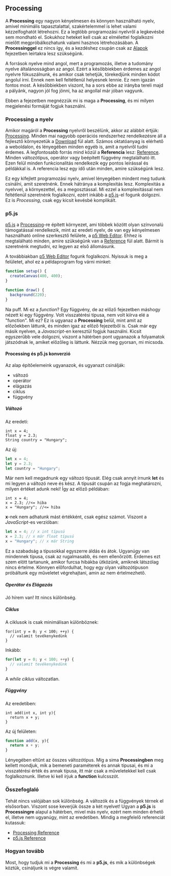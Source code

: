 ## Processing

A **Processing** egy nagyon kényelmesen és könnyen használható nyelv, amivel minimális
tapasztalattal, szakértelemmel is lehet valami kézzelfoghatót létrehozni. Ez a legtöbb
programozási nyelvről a legkevésbé sem mondható el. Sokukhoz heteket kell csak az
elmélettel foglalkozni mielőtt megpróbálkozhatunk valami hasznos létrehozásában.
A **Processinggel** ez nincs így, és a kezdéshez csupán csak az [Alapok](../alapok/alapok.md) fejezetben leírtakra lesz szükségünk.

A források nyelve mind angol, mert a programozás, illetve a tudomány nyelve általánosságban
az angol. Ezért a későbbiekben érdemes az angol nyelvre fókuszálnunk, és amikor csak
tehetjük, törekedjünk minden kódot angolul írni. Ennek nem kell feltétlenül helyesnek
lennie. Ez nem igazán fontos most. A későbbiekben viszont, ha a sors ebbe az irányba tereli majd a pályánk, nagyon jól fog jönni, ha az angollal már jóban vagyunk.

Ebben a fejezetben megnézzük mi is maga a **Processing**, és mi milyen megjelenési formáját
fogjuk használni.

### Processing a nyelv
Amikor magáról a **Processing** nyelvről beszélünk, akkor az alábbit értjük: [Processing](https://processing.org/).
Minden mai nagyobb operációs rendszerhez rendelkezésre áll a fejlesztő környezetük a [Download](https://processing.org/download/)
fül alatt. Számos oktatóanyag is elérhető a weboldalon, és lényegében minden egyéb is, amit a nyelvről tudni érdemes. A legfontosabb forrás mind közül a **Referencia** lesz: [Reference](https://processing.org/reference/). Minden változótípus, operátor vagy beépített függvény megtalálható itt. Ezen felül minden funkcionalitás rendelkezik egy pontos leírással és példákkal is. A referencia lesz egy idő után minden, amire szükségünk lesz.

Ez egy kifejlett programozási nyelv, amivel lényegében mindent meg tudunk
csinálni, amit szeretnénk. Ennek hátránya a komplexitás lesz. Komplexitás a nyelvvel,
a környezettel, és a megosztással. Mi ezzel a komplexitással nem feltétlenül
szeretnénk foglalkozni, ezért inkább a [p5.js](https://p5js.org/)-el fogunk dolgozni.
Ez is *Processing*, csak egy kicsit kevésbé komplikált.

### p5.js
[p5.js](https://p5js.org/) a [Processing](https://processing.org/)-re épített
környezet, ami többek között olyan színvonalú támogatással rendelkezik, mint az eredeti
nyelv, de van egy kényelmesen használható online szerkesztő felülete, a [p5 Web Editor](https://editor.p5js.org/). Ehhez is megtalálható minden, amire szükségünk van
a [Reference](https://p5js.org/reference/) fül alatt. Bármit is szeretnénk megtudni,
ez legyen az első állomásunk.

A továbbiakban [p5 Web Editor](https://editor.p5js.org/) fogunk foglalkozni. Nyissuk is meg a felületet, ahol ez a példaprogram fog várni minket:
```JavaScript
function setup() {
  createCanvas(400, 400);
}

function draw() {
  background(220);
}
```
Na puff. Mi ez a _function_? Egy függvény, de az előző fejezetben máshogy nézett ki egy
függvény. Volt visszatérési típusa, nem volt kiírva elé a "function". Mi ez?
Ez is ugyanaz a **Processing** belül, mint amit az előzőekben láttunk, és minden igaz az előző
fejezetből is. Csak már egy másik nyelven, a _Javascript_-en keresztül fogjuk használni.
Kicsit egyszerűbb vele dolgozni, viszont a hátérben pont ugyanazok a folyamatok
játszódnak le, amiket előzőleg is láttunk. Nézzük meg gyorsan, mi micsoda.

#### Processing és p5.js konverzió
Az alap építőelemeink ugyanazok, és ugyanazt csinálják:
- változó
- operátor
- elágazás
- ciklus
- függvény

##### Változó
Az eredeti:
```Processing
int x = 4;
float y = 2.3;
String country = "Hungary";
```
Az új:
```JavaScript
let x = 4;
let y = 2.3;
let country = "Hungary";
```

Már nem kell megadnunk egy változó típusát. Elég csak annyit írnunk **let** és
mi legyen a változó neve és kész. A típusát csupán az fogja meghatározni, milyen
értéket adunk neki! Így az előző példában:
```Processing
int x = 4;
x = 2.3; //<= hiba
x = "Hungary"; //<= hiba
```
**x**-nek nem adhatunk mást értékként, csak egész számot. Viszont a _JavaScript_-es verzióban:
```JavaScript
let x = 4; // x int típusú
x = 2.3; // x már float típusú
x = "Hungary"; // x már String
```
Ez a szabadság a típusokkal egyszerre áldás és átok. Ugyanúgy van mindennek típusa,
csak az rugalmasabb, és nem ellenőrzött. Érdemes ezt szem elött tartanunk, amikor
furcsa hibákba ütközünk, amiknek látszólag nincs értelme. Könnyen előfordulhat, hogy egy
olyan változótípuson próbáltunk egy műveletet végrehajtani, amin az nem értelmezhető.

##### Operátor és Elágazás
Jó hírem van! Itt nincs különbség.

##### Ciklus
A ciklusok is csak minimálisan különböznek:
```Processing
for(int y = 0; y < 100; ++y) {
  // valamit tevékenykedünk
}
```
Inkább:
```JavaScript
for(let y = 0; y < 100; ++y) {
  // valamit tevékenykedünk
}
```
A _while ciklus_ változatlan.

##### Függvény
Az eredetiben:
```Processing
int add(int x, int y){
  return x + y;
}
```
Az új felületen:
```JavaScript
function add(x, y){
  return x + y;
}
```
Lényegében eltűnt az összes változótípus. Míg a sima **Processingben** meg kellett
mondjuk, mik a bemeneti paraméterek és annak típusai, és mi a visszatérési érték és
annak típusa, itt már csak a műveletekkel kell csak foglalkoznunk. Illetve ki kell írjuk
a **function** kulcsszót.

### Összefoglaló
Tehát nincs valójában sok különbség. A változók és a függvények térnek el elsősorban.
Viszont sose keverjük össze a két nyelvet! Ugyan a **p5.js** is **Processingre** alapul a
hátérben, mivel más nyelv, ezért nem minden érhető el, illetve nem ugyanúgy, mint az eredetiben.
Mindig a megfelelő referenciát kutassuk:
 - [Processing Reference](https://processing.org/reference/)
 - [p5.js Reference](https://p5js.org/reference/)

### Hogyan tovább
Most, hogy tudjuk mi a **Processing** és mi a **p5.js**, és mik a különbségek köztük, csináljunk
is végre valamit.
